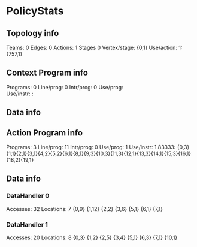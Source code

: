 # PolicyStats
## Topology info
Teams:		0
Edges:		0
Actions:	1
Stages		0
Vertex/stage:	{0,1} 
Use/action:	1: {757,1} 

## Context Program info
Programs:	0
Line/prog:	0
Intr/prog:	0
Use/prog:	
Use/instr:	: 

## Data info



## Action Program info
Programs:	3
Line/prog:	11
Intr/prog:	0
Use/prog:	1
Use/instr:	1.83333: {0,3}{1,1}{2,1}{3,1}{4,2}{5,2}{6,1}{8,1}{9,3}{10,3}{11,3}{12,1}{13,3}{14,1}{15,3}{16,1}{18,2}{19,1}

## Data info

### DataHandler 0
Accesses:	32
Locations:	7
{0,9} {1,12} {2,2} {3,6} {5,1} {6,1} {7,1} 

### DataHandler 1
Accesses:	20
Locations:	8
{0,3} {1,2} {2,5} {3,4} {5,1} {6,3} {7,1} {10,1} 
